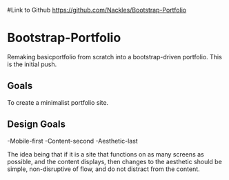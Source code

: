 #Link to Github
https://github.com/Nackles/Bootstrap-Portfolio

# Bootstrap-Portfolio
Remaking basicportfolio from scratch into a bootstrap-driven portfolio. This is the initial push.

## Goals
To create a minimalist portfolio site. 

## Design Goals
-Mobile-first
-Content-second
-Aesthetic-last

The idea being that if it is a site that functions on as many screens as possible, and the content displays, then changes to the aesthetic should be simple, non-disruptive of flow, and do not distract from the content.


